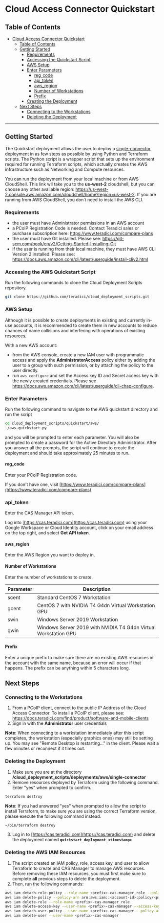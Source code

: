 # Cloud Access Connector Quickstart

## Table of Contents
- [Cloud Access Connector Quickstart](#cloud-access-connector-quickstart)
  - [Table of Contents](#table-of-contents)
  - [Getting Started](#getting-started)
    - [Requirements](#requirements)
    - [Accessing the Quickstart Script](#accessing-the-quickstart-script)
    - [AWS Setup](#aws-setup)
    - [Enter Parameters](#enter-parameters)
      - [reg_code](#reg_code)
      - [api_token](#api_token)
      - [aws_region](#aws_region)
      - [Number of Workstations](#number-of-workstations)
      - [Prefix](#prefix)
    - [Creating the Deployment](#creating-the-deployment)
  - [Next Steps](#next-steps)
    - [Connecting to the Workstations](#connecting-to-the-workstations)
    - [Deleting the Deployment](#deleting-the-deployment)

---

## Getting Started
The Quickstart deployment allows the user to deploy a [single-connector](https://github.com/teradici/cloud_deployment_scripts/blob/master/docs/aws/README.md#single-connector) deployment in as few steps as possible by using Python and Terraform scripts. The Python script is a wrapper script that sets up the environment required for running Terraform scripts, which actually creates the AWS infrastructure such as Networking and Compute resources.

You can run the deployment from your local machine or from AWS CloudShell. This link wll take you to the **us-west-2** cloudshell, but you can choose any other available region: https://us-west-2.console.aws.amazon.com/cloudshell/home?region=us-west-2. If you are running from AWS CloudShell, you don't need to install the AWS CLI.

### Requirements
- the user must have Administrator permissions in an AWS account
- a PCoIP Registration Code is needed. Contact Teradici sales or purchase subscription here: https://www.teradici.com/compare-plans
- the user must have Git installed. Please see: https://git-scm.com/book/en/v2/Getting-Started-Installing-Git
- if the user is running from their local machine, they must have AWS CLI Version 2 installed. Please see: https://docs.aws.amazon.com/cli/latest/userguide/install-cliv2.html

### Accessing the AWS Quickstart Script
Run the following commands to clone the Cloud Deployment Scripts repository.
```bash
git clone https://github.com/teradici/cloud_deployment_scripts.git
```

### AWS Setup
Although it is possible to create deployments in existing and currently in-use accounts, it is recommended to create them in new accounts to reduce chances of name collisions and interfering with operations of existing resources.

With a new AWS account:
- from the AWS console, create a new IAM user with programmatic access and apply the __AdministratorAccess__ policy either by adding the user to a group with such permission, or by attaching the policy to the user directly. 
- run `aws configure` and set the Access key ID and Secret access key with the newly created credentials. Please see https://docs.aws.amazon.com/cli/latest/userguide/cli-chap-configure.

### Enter Parameters
Run the following command to navigate to the AWS quickstart directory and run the script
```bash
cd cloud_deployment_scripts/quickstart/aws/
./aws-quickstart.py
```
and you will be prompted to enter each parameter. You will also be prompted to create a password for the Active Directory Administrator. After you answer all the prompts, the script will continue to create the deployment and should take approximately 25 minutes to run.

#### reg_code
Enter your PCoIP Registration code.

If you don't have one, visit [https://www.teradici.com/compare-plans](https://www.teradici.com/compare-plans)

### api_token
Enter the CAS Manager API token.

Log into [https://cas.teradici.com](https://cas.teradici.com) using your Google Workspace or Cloud Identity account, click on your email address on the top right, and select **Get API token**.

#### aws_region
Enter the AWS Region you want to deploy in.

#### Number of Workstations
Enter the number of workstations to create.

Parameter | Description
--- | ---
scent | Standard CentOS 7 Workstation
gcent | CentOS 7 with NVIDIA T4 G4dn Virtual Workstation GPU
swin | Windows Server 2019 Workstation
gwin | Windows Server 2019 with NVIDIA T4 G4dn Virtual Workstation GPU

#### Prefix
Enter a unique prefix to make sure there are no existing AWS resources in the account with the same name, because an error will occur if that happens. The prefix can be anything within 5 characters long.

## Next Steps
### Connecting to the Workstations

1. From a PCoIP client, connect to the public IP Address of the Cloud Access Connector. To install a PCoIP client, please see: https://docs.teradici.com/find/product/software-and-mobile-clients
2. Sign in with the **Administrator** user credentials

**Note:** When connecting to a workstation immediately after this script completes, the workstation (especially graphics ones) may still be setting up. You may see "Remote Desktop is restarting..." in the client. Please wait a few minutes or reconnect if it times out.

### Deleting the Deployment

  1. Make sure you are at the directory **/cloud_deployment_scripts/deployments/aws/single-connector**
  2. Remove resources deployed by Terraform using the following command. Enter "yes" when prompted to confirm.
```bash
terraform destroy
```
**Note:** If you had answered "yes" when prompted to allow the script to install Terraform, to make sure you are using the correct Terraform version, please execute the following command instead.
```bash
~/bin/terraform destroy
```

  3. Log in to [https://cas.teradici.com](https://cas.teradici.com) and delete the deployment named
     **`quickstart_deployment_<timestamp>`**

### Deleting the AWS IAM Resources

1.  The script created an IAM policy, role, access key, and user to allow Terraform to create and CAS Manager to manage AWS resources. Before removing these IAM resources, you must first make sure to complete **all** previous steps to delete the deployment. 
2.  Then, run the following commands:
```bash
aws iam detach-role-policy --role-name <prefix>-cas-manager_role --policy-arn arn:aws:iam::<account-id>:policy/<prefix>-cas-manager_role_policy
aws iam delete-policy --policy-arn arn:aws:iam::<account-id>:policy/<prefix>-cas-manager_role_policy
aws iam delete-role --role-name <prefix>-cas-manager_role
aws iam delete-access-key --user-name <prefix>-cas-manager --access-key-id <access-key-id>
aws iam detach-user-policy --user-name <prefix>-cas-manager --policy-arn arn:aws:iam::aws:policy/AdministratorAcces
aws iam delete-user --user-name <prefix>-cas-manager
```

